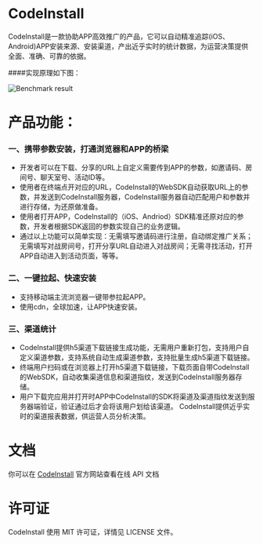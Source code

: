 CodeInstall
==============
CodeInstall是一款协助APP高效推广的产品，它可以自动精准追踪(iOS、Android)APP安装来源、安装渠道，产出近乎实时的统计数据，为运营决策提供全面、准确、可靠的依据。

####实现原理如下图：

![Benchmark result](https://res.codeinstall.vip/codeinstall_activity/static/assets/docs/productInfo/codeInstall_principle.svg)


产品功能：
==============
### 一、携带参数安装，打通浏览器和APP的桥梁
- 开发者可以在下载、分享的URL上自定义需要传到APP的参数，如邀请码、房间号、聊天室号、活动ID等。
- 使用者在终端点开对应的URL，CodeInstall的WebSDK自动获取URL上的参数，并发送到CodeInstall服务器，CodeInstall服务器自动匹配用户和参数并进行存储，为还原做准备。
- 使用者打开APP，CodeInstall的（iOS、Andriod）SDK精准还原对应的参数，开发者根据SDK返回的参数实现自己的业务逻辑。
- 通过以上功能可以简单实现：无需填写邀请码进行注册，自动绑定推广关系；无需填写对战房间号，打开分享URL自动进入对战房间；无需寻找活动，打开APP自动进入到活动页面，等等。

### 二、一键拉起、快速安装
- 支持移动端主流浏览器一键带参拉起APP。
- 使用cdn，全球加速，让APP快速安装。

### 三、渠道统计
- CodeInstall提供h5渠道下载链接生成功能，无需用户重新打包，支持用户自定义渠道参数，支持系统自动生成渠道参数，支持批量生成h5渠道下载链接。
- 终端用户扫码或在浏览器上打开h5渠道下载链接，下载页面自带CodeInstall的WebSDK，自动收集渠道信息和渠道指纹，发送到CodeInstall服务器存储。
- 用户下载完应用并打开时APP中CodeInstall的SDK将渠道及渠道指纹发送到服务器端验证，验证通过后才会将该用户划给该渠道。
CodeInstall提供近乎实时的渠道报表数据，供运营人员分析决策。



文档
==============
你可以在 [CodeInstall](https://testcode.squick.com.cn/docs/productInfo.html) 官方网站查看在线 API 文档


许可证
==============
CodeInstall 使用 MIT 许可证，详情见 LICENSE 文件。


